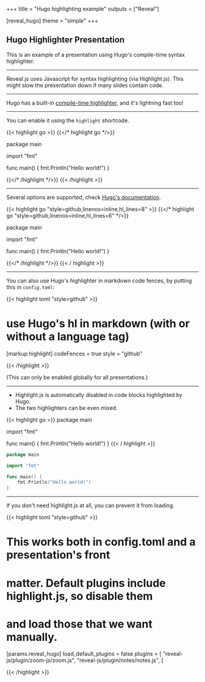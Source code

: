+++
title = "Hugo highlighting example"
outputs = ["Reveal"]

[reveal_hugo]
theme = "simple"
+++

## Hugo Highlighter Presentation

This is an example of a presentation using Hugo's compile-time syntax highlighter.

---

Reveal.js uses Javascript for syntax highlighting (via Highlight.js). This might slow the presentation down if many slides contain code.

---

Hugo has a built-in [compile-time highlighter](https://gohugo.io/content-management/syntax-highlighting/), and it's lightning fast too!

---

You can enable it using the `highlight` shortcode.

{{< highlight go >}}
{{</* highlight go */>}}

package main

import "fmt"

func main() {
    fmt.Println("Hello world!")
}

{{</* /highlight */>}}
{{< /highlight >}}

---

Several options are supported, check [Hugo's documentation](https://gohugo.io/content-management/syntax-highlighting/).

{{< highlight go "style=github,linenos=inline,hl_lines=8" >}}
{{</* highlight go "style=github,linenos=inline,hl_lines=6" */>}}

package main

import "fmt"

func main() {
    fmt.Println("Hello world!")
}

{{</* /highlight */>}}
{{< / highlight >}}

---

You can also use Hugo's highlighter in markdown code fences,
by putting this in `config.toml`:

{{< highlight toml "style=github" >}}

# use Hugo's hl in markdown (with or without a language tag)
[markup.highlight]
codeFences = true
style = "github"

{{< /highlight >}}

(This can only be enabled globally for all presentations.)

---

- Highlight.js is automatically disabled in code blocks highlighted by Hugo.
- The two highlighters can be even mixed.

{{< highlight go >}}
package main

import "fmt"

func main() {
    fmt.Println("Hello world!")
}
{{< / highlight >}}

```go
package main

import "fmt"

func main() {
    fmt.Println("Hello world!")
}
```

---

If you don't need highlight.js at all, you can prevent it from loading.

{{< highlight toml "style=github" >}}

# This works both in config.toml and a presentation's front
# matter. Default plugins include highlight.js, so disable them
# and load those that we want manually.

[params.reveal_hugo]
load_default_plugins = false
plugins = [
  "reveal-js/plugin/zoom-js/zoom.js",
  "reveal-js/plugin/notes/notes.js",
]

{{< /highlight  >}}
